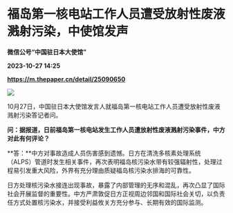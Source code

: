 # 福岛第一核电站工作人员遭受放射性废液溅射污染，中使馆发声
**微信公号“中国驻日本大使馆”**

**2023-10-27 14:25**

**https://m.thepaper.cn/detail/25090650**

![](https://imagecloud.thepaper.cn/thepaper/image/275/944/240.jpg)

10月27日，中国驻日本大使馆发言人就福岛第一核电站工作人员遭受放射性废液溅射污染答记者问。

**问：据报道，日前福岛第一核电站发生工作人员遭放射性废液溅射污染事件，中方对此有何评论？**

**答：**中方对事故造成人员伤害感到遗憾。日方在清洗多核素处理系统（ALPS）管道时发生相关事件，再次表明福岛核污染水带有较强辐射性，处理过程易引发重大风险，外界有充分理由质疑福岛核污染水排海的可靠性。

日方处理核污染水接连出现事故，暴露了内部管理的无序和混乱，再次凸显了国际社会开展监督的重要性。中方严肃敦促日方正视周边邻国和国际社会关切，以负责任方式处置核污染水，并接受利益攸关方充分参与、长期有效的国际监测。